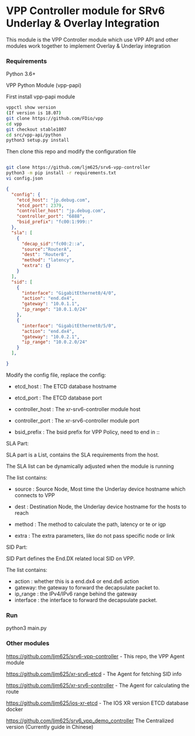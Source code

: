 # VPP Controller module for SRv6 Underlay & Overlay Integration

This module is the VPP Controller module which use VPP API and other modules work together to implement Overlay & Underlay integration

### Requirements

Python 3.6+

VPP Python Module (vpp-papi)


First install vpp-papi module

```bash
vppctl show version
(If version is 18.07)
git clone https://github.com/FDio/vpp
cd vpp
git checkout stable1807
cd src/vpp-api/python
python3 setup.py install
```

Then clone this repo and modify the configuration file

```bash

git clone https://github.com/ljm625/srv6-vpp-controller
python3 -m pip install -r requirements.txt
vi config.json
```


```json
{
  "config": {
    "etcd_host": "jp.debug.com",
    "etcd_port": 2379,
    "controller_host": "jp.debug.com",
    "controller_port": "6888",
    "bsid_prefix": "fc00:1:999::"
  },
  "sla": [
    {
      "decap_sid":"fc00:2::a",
      "source":"RouterA",
      "dest": "RouterB",
      "method": "latency",
      "extra": {}
    }
  ],
  "sid": [
    {
      "interface": "GigabitEthernet0/4/0",
      "action": "end.dx4",
      "gateway": "10.0.1.1",
      "ip_range": "10.0.1.0/24"
    },
    {
      "interface": "GigabitEthernet0/5/0",
      "action": "end.dx4",
      "gateway": "10.0.2.1",
      "ip_range": "10.0.2.0/24"
    }
  ],

}
```

Modify the config file, replace the config:

- etcd_host : The ETCD database hostname

- etcd_port : The ETCD database port

- controller_host : The xr-srv6-controller module host

- controller_port : The xr-srv6-controller module port

- bsid_prefix : The bsid prefix for VPP Policy, need to end in ::

SLA Part:

SLA part is a List, contains the SLA requirements from the host.

The SLA list can be dynamically adjusted when the module is running

The list contains:

- source : Source Node, Most time the Underlay device hostname which connects to VPP

- dest : Destination Node, the Underlay device hostname for the hosts to reach

- method : The method to calculate the path, latency or te or igp

- extra : The extra parameters, like do not pass specific node or link

SID Part:

SID Part defines the End.DX related local SID on VPP.

The list contains:

- action : whether this is a end.dx4 or end.dx6 action
- gateway: the gateway to forward the decapsulate packet to.
- ip_range : the IPv4/IPv6 range behind the gateway
- interface : the interface to forward the decapsulate packet.


### Run

python3 main.py



### Other modules

https://github.com/ljm625/srv6-vpp-controller - This repo, the VPP Agent module

https://github.com/ljm625/xr-srv6-etcd - The Agent for fetching SID info

https://github.com/ljm625/xr-srv6-controller - The Agent for calculating the route

https://github.com/ljm625/ios-xr-etcd - The IOS XR version ETCD database docker

https://github.com/ljm625/srv6_vpp_demo_controller The Centralized version (Currently guide in Chinese)
